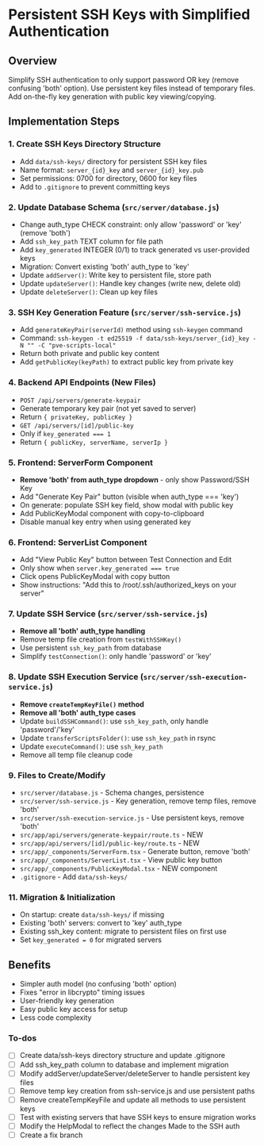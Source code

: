 <!-- e1958379-99ce-42d2-8fe6-2c5007b3f52a cd8f1eb6-6ae5-4b21-9ca9-c208d4e80622 -->
# Persistent SSH Keys with Simplified Authentication

## Overview

Simplify SSH authentication to only support password OR key (remove confusing 'both' option). Use persistent key files instead of temporary files. Add on-the-fly key generation with public key viewing/copying.

## Implementation Steps

### 1. Create SSH Keys Directory Structure

- Add `data/ssh-keys/` directory for persistent SSH key files
- Name format: `server_{id}_key` and `server_{id}_key.pub`
- Set permissions: 0700 for directory, 0600 for key files
- Add to `.gitignore` to prevent committing keys

### 2. Update Database Schema (`src/server/database.js`)

- Change auth_type CHECK constraint: only allow 'password' or 'key' (remove 'both')
- Add `ssh_key_path` TEXT column for file path
- Add `key_generated` INTEGER (0/1) to track generated vs user-provided keys
- Migration: Convert existing 'both' auth_type to 'key'
- Update `addServer()`: Write key to persistent file, store path
- Update `updateServer()`: Handle key changes (write new, delete old)
- Update `deleteServer()`: Clean up key files

### 3. SSH Key Generation Feature (`src/server/ssh-service.js`)

- Add `generateKeyPair(serverId)` method using `ssh-keygen` command
- Command: `ssh-keygen -t ed25519 -f data/ssh-keys/server_{id}_key -N "" -C "pve-scripts-local"`
- Return both private and public key content
- Add `getPublicKey(keyPath)` to extract public key from private key

### 4. Backend API Endpoints (New Files)

- `POST /api/servers/generate-keypair` 
- Generate temporary key pair (not yet saved to server)
- Return `{ privateKey, publicKey }`
- `GET /api/servers/[id]/public-key`
- Only if `key_generated === 1`
- Return `{ publicKey, serverName, serverIp }`

### 5. Frontend: ServerForm Component

- **Remove 'both' from auth_type dropdown** - only show Password/SSH Key
- Add "Generate Key Pair" button (visible when auth_type === 'key')
- On generate: populate SSH key field, show modal with public key
- Add PublicKeyModal component with copy-to-clipboard
- Disable manual key entry when using generated key

### 6. Frontend: ServerList Component

- Add "View Public Key" button between Test Connection and Edit
- Only show when `server.key_generated === true`
- Click opens PublicKeyModal with copy button
- Show instructions: "Add this to /root/.ssh/authorized_keys on your server"

### 7. Update SSH Service (`src/server/ssh-service.js`)

- **Remove all 'both' auth_type handling**
- Remove temp file creation from `testWithSSHKey()`
- Use persistent `ssh_key_path` from database
- Simplify `testConnection()`: only handle 'password' or 'key'

### 8. Update SSH Execution Service (`src/server/ssh-execution-service.js`)

- **Remove `createTempKeyFile()` method**
- **Remove all 'both' auth_type cases**
- Update `buildSSHCommand()`: use `ssh_key_path`, only handle 'password'/'key'
- Update `transferScriptsFolder()`: use `ssh_key_path` in rsync
- Update `executeCommand()`: use `ssh_key_path`
- Remove all temp file cleanup code

### 9. Files to Create/Modify

- `src/server/database.js` - Schema changes, persistence
- `src/server/ssh-service.js` - Key generation, remove temp files, remove 'both'
- `src/server/ssh-execution-service.js` - Use persistent keys, remove 'both'
- `src/app/api/servers/generate-keypair/route.ts` - NEW
- `src/app/api/servers/[id]/public-key/route.ts` - NEW
- `src/app/_components/ServerForm.tsx` - Generate button, remove 'both'
- `src/app/_components/ServerList.tsx` - View public key button
- `src/app/_components/PublicKeyModal.tsx` - NEW component
- `.gitignore` - Add `data/ssh-keys/`

### 11. Migration & Initialization

- On startup: create `data/ssh-keys/` if missing
- Existing 'both' servers: convert to 'key' auth_type
- Existing ssh_key content: migrate to persistent files on first use
- Set `key_generated = 0` for migrated servers

## Benefits

- Simpler auth model (no confusing 'both' option)
- Fixes "error in libcrypto" timing issues
- User-friendly key generation
- Easy public key access for setup
- Less code complexity

### To-dos

- [ ] Create data/ssh-keys directory structure and update .gitignore
- [ ] Add ssh_key_path column to database and implement migration
- [ ] Modify addServer/updateServer/deleteServer to handle persistent key files
- [ ] Remove temp key creation from ssh-service.js and use persistent paths
- [ ] Remove createTempKeyFile and update all methods to use persistent keys
- [ ] Test with existing servers that have SSH keys to ensure migration works
- [ ] Modify the HelpModal to reflect the changes Made to the SSH auth
- [ ] Create a fix branch